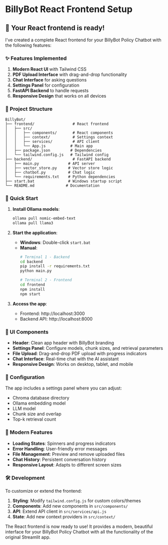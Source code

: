 # BillyBot React Frontend Setup

## 🎉 Your React frontend is ready!

I've created a complete React frontend for your BillyBot Policy Chatbot with the following features:

### ✨ Features Implemented

1. **Modern React UI** with Tailwind CSS
2. **PDF Upload Interface** with drag-and-drop functionality
3. **Chat Interface** for asking questions
4. **Settings Panel** for configuration
5. **FastAPI Backend** to handle requests
6. **Responsive Design** that works on all devices

### 📁 Project Structure

```
BillyBot/
├── frontend/                 # React frontend
│   ├── src/
│   │   ├── components/       # React components
│   │   ├── context/          # Settings context
│   │   ├── services/         # API client
│   │   └── App.js           # Main app
│   ├── package.json         # Dependencies
│   └── tailwind.config.js   # Tailwind config
├── backend/                  # FastAPI backend
│   ├── main.py             # API server
│   ├── vector_store.py     # Vector store logic
│   ├── chatbot.py          # Chat logic
│   └── requirements.txt    # Python dependencies
├── start.bat               # Windows startup script
└── README.md              # Documentation
```

### 🚀 Quick Start

1. **Install Ollama models**:
   ```bash
   ollama pull nomic-embed-text
   ollama pull llama3
   ```

2. **Start the application**:
   - **Windows**: Double-click `start.bat`
   - **Manual**: 
     ```bash
     # Terminal 1 - Backend
     cd backend
     pip install -r requirements.txt
     python main.py
     
     # Terminal 2 - Frontend
     cd frontend
     npm install
     npm start
     ```

3. **Access the app**:
   - Frontend: http://localhost:3000
   - Backend API: http://localhost:8000

### 🎨 UI Components

- **Header**: Clean app header with BillyBot branding
- **Settings Panel**: Configure models, chunk sizes, and retrieval parameters
- **File Upload**: Drag-and-drop PDF upload with progress indicators
- **Chat Interface**: Real-time chat with the AI assistant
- **Responsive Design**: Works on desktop, tablet, and mobile

### 🔧 Configuration

The app includes a settings panel where you can adjust:
- Chroma database directory
- Ollama embedding model
- LLM model
- Chunk size and overlap
- Top-k retrieval count

### 📱 Modern Features

- **Loading States**: Spinners and progress indicators
- **Error Handling**: User-friendly error messages
- **File Management**: Preview and remove uploaded files
- **Chat History**: Persistent conversation history
- **Responsive Layout**: Adapts to different screen sizes

### 🛠️ Development

To customize or extend the frontend:

1. **Styling**: Modify `tailwind.config.js` for custom colors/themes
2. **Components**: Add new components in `src/components/`
3. **API**: Extend API client in `src/services/api.js`
4. **State**: Add new context providers in `src/context/`

The React frontend is now ready to use! It provides a modern, beautiful interface for your BillyBot Policy Chatbot with all the functionality of the original Streamlit app.

